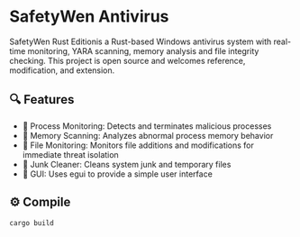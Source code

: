 # SafetyWen Antivirus 

SafetyWen Rust Editionis a Rust-based Windows antivirus system with real-time monitoring, YARA scanning, memory analysis and file integrity checking. This project is open source and welcomes reference, modification, and extension.

## 🔍 Features

- 🧠 Process Monitoring: Detects and terminates malicious processes
- 🧬 Memory Scanning: Analyzes abnormal process memory behavior
- 📁 File Monitoring: Monitors file additions and modifications for immediate threat isolation
- 🧹 Junk Cleaner: Cleans system junk and temporary files
- 🧰 GUI: Uses egui to provide a simple user interface

## ⚙️ Compile



```bash
cargo build
